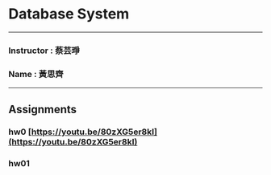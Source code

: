 # Database System
***
### Instructor : 蔡芸琤
### Name : 黃思齊
***
## Assignments

### hw0 [https://youtu.be/80zXG5er8kI](https://youtu.be/80zXG5er8kI)

### hw01
